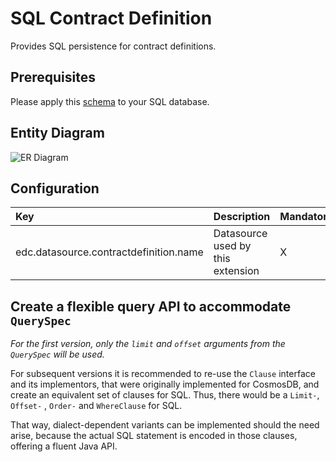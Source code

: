 # SQL Contract Definition

Provides SQL persistence for contract definitions.

## Prerequisites

Please apply this [schema](src/main/resources/contract-definition-schema.sql) to your SQL database.

## Entity Diagram

![ER Diagram](docs/er.png)

## Configuration

| Key                                    | Description                       | Mandatory | 
|:---------------------------------------|:----------------------------------|-----------|
| edc.datasource.contractdefinition.name | Datasource used by this extension | X         |

## Create a flexible query API to accommodate `QuerySpec`

_For the first version, only the `limit` and `offset` arguments from the `QuerySpec` will be used._

For subsequent versions it is recommended to re-use the `Clause` interface and its implementors, that were originally
implemented for CosmosDB, and create an equivalent set of clauses for SQL. Thus, there would be a `Limit-`, `Offset-`
, `Order-` and `WhereClause` for SQL.

That way, dialect-dependent variants can be implemented should the need arise, because the actual SQL statement is
encoded in those clauses, offering a fluent Java API.
